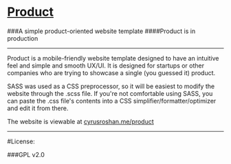 # <a href="cyrusroshan.me/product">Product</a>
###A simple product-oriented website template
####Product is in production

___

Product is a mobile-friendly website template designed to have an intuitive feel and simple and smooth UX/UI. It is designed for startups or other companies who are trying to showcase a single (you guessed it) product. 

SASS was used as a CSS preprocessor, so it will be easiest to modify the website through the .scss file.
If you're not comfortable using SASS, you can paste the .css file's contents into a CSS simplifier/formatter/optimizer and edit it from there.

The website is viewable at <a href="cyrusroshan.me/product">cyrusroshan.me/product</a>

___
#License:

###GPL v2.0